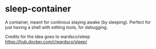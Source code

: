 # sleep-container

A container, meant for continous staying awake (by sleeping).
Perfect for just having a shell with editing tools, for debugging.

Credits for the idea goes to wardsco/sleep
<https://hub.docker.com/r/wardsco/sleep/>
